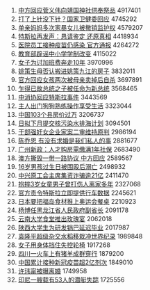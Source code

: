 1. [中方回应菅义伟向靖国神社供奉祭品](http://www.baidu.com/baidu?cl=3&tn=SE_baiduhomet8_jmjb7mjw&rsv_dl=fyb_top&fr=top1000&wd=%D6%D0%B7%BD%BB%D8%D3%A6%DD%D1%D2%E5%CE%B0%CF%F2%BE%B8%B9%FA%C9%F1%C9%E7%B9%A9%B7%EE%BC%C0%C6%B7) 4917401
1. [打了上针没下针？国家卫健委回应](http://www.baidu.com/baidu?cl=3&tn=SE_baiduhomet8_jmjb7mjw&rsv_dl=fyb_top&fr=top1000&wd=%B4%F2%C1%CB%C9%CF%D5%EB%C3%BB%CF%C2%D5%EB%A3%BF%B9%FA%BC%D2%CE%C0%BD%A1%CE%AF%BB%D8%D3%A6) 4745292
1. [单亲妈妈多次家暴女儿被撤销监护权](http://www.baidu.com/baidu?cl=3&tn=SE_baiduhomet8_jmjb7mjw&rsv_dl=fyb_top&fr=top1000&wd=%B5%A5%C7%D7%C2%E8%C2%E8%B6%E0%B4%CE%BC%D2%B1%A9%C5%AE%B6%F9%B1%BB%B3%B7%CF%FA%BC%E0%BB%A4%C8%A8) 4579207
1. [特斯拉再发声：恳请鉴定 还原真相](http://www.baidu.com/baidu?cl=3&tn=SE_baiduhomet8_jmjb7mjw&rsv_dl=fyb_top&fr=top1000&wd=%CC%D8%CB%B9%C0%AD%D4%D9%B7%A2%C9%F9%A3%BA%BF%D2%C7%EB%BC%F8%B6%A8%20%BB%B9%D4%AD%D5%E6%CF%E0) 4418934
1. [医院员工接种疫苗仍感染 官方通报](http://www.baidu.com/baidu?cl=3&tn=SE_baiduhomet8_jmjb7mjw&rsv_dl=fyb_top&fr=top1000&wd=%D2%BD%D4%BA%D4%B1%B9%A4%BD%D3%D6%D6%D2%DF%C3%E7%C8%D4%B8%D0%C8%BE%20%B9%D9%B7%BD%CD%A8%B1%A8) 4264272
1. [教育部辟谣中小学学制改变](http://www.baidu.com/baidu?cl=3&tn=SE_baiduhomet8_jmjb7mjw&rsv_dl=fyb_top&fr=top1000&wd=%BD%CC%D3%FD%B2%BF%B1%D9%D2%A5%D6%D0%D0%A1%D1%A7%D1%A7%D6%C6%B8%C4%B1%E4) 4115022
1. [女子为讨加班费奔走10年](http://www.baidu.com/baidu?cl=3&tn=SE_baiduhomet8_jmjb7mjw&rsv_dl=fyb_top&fr=top1000&wd=%C5%AE%D7%D3%CE%AA%CC%D6%BC%D3%B0%E0%B7%D1%B1%BC%D7%DF10%C4%EA) 3970996
1. [姚策生母否认搬进姚策九江的房子](http://www.baidu.com/baidu?cl=3&tn=SE_baiduhomet8_jmjb7mjw&rsv_dl=fyb_top&fr=top1000&wd=%D2%A6%B2%DF%C9%FA%C4%B8%B7%F1%C8%CF%B0%E1%BD%F8%D2%A6%B2%DF%BE%C5%BD%AD%B5%C4%B7%BF%D7%D3) 3832011
1. [官方回应女孩两次被母亲卖掉后自杀](http://www.baidu.com/baidu?cl=3&tn=SE_baiduhomet8_jmjb7mjw&rsv_dl=fyb_top&fr=top1000&wd=%B9%D9%B7%BD%BB%D8%D3%A6%C5%AE%BA%A2%C1%BD%B4%CE%B1%BB%C4%B8%C7%D7%C2%F4%B5%F4%BA%F3%D7%D4%C9%B1) 3697891
1. [乍得已故总统之子被任命为新总统](http://www.baidu.com/baidu?cl=3&tn=SE_baiduhomet8_jmjb7mjw&rsv_dl=fyb_top&fr=top1000&wd=%D5%A7%B5%C3%D2%D1%B9%CA%D7%DC%CD%B3%D6%AE%D7%D3%B1%BB%C8%CE%C3%FC%CE%AA%D0%C2%D7%DC%CD%B3) 3568465
1. [中消协回应特斯拉事件](http://www.baidu.com/baidu?cl=3&tn=SE_baiduhomet8_jmjb7mjw&rsv_dl=fyb_top&fr=top1000&wd=%D6%D0%CF%FB%D0%AD%BB%D8%D3%A6%CC%D8%CB%B9%C0%AD%CA%C2%BC%FE) 3443569
1. [主人出门狗狗熟练操作享受生活](http://www.baidu.com/baidu?cl=3&tn=SE_baiduhomet8_jmjb7mjw&rsv_dl=fyb_top&fr=top1000&wd=%D6%F7%C8%CB%B3%F6%C3%C5%B9%B7%B9%B7%CA%EC%C1%B7%B2%D9%D7%F7%CF%ED%CA%DC%C9%FA%BB%EE) 3323044
1. [中国103个县房价过万](http://www.baidu.com/baidu?cl=3&tn=SE_baiduhomet8_jmjb7mjw&rsv_dl=fyb_top&fr=top1000&wd=%D6%D0%B9%FA103%B8%F6%CF%D8%B7%BF%BC%DB%B9%FD%CD%F2) 3206737
1. [日拟下月提交核污染水排海计划](http://www.baidu.com/baidu?cl=3&tn=SE_baiduhomet8_jmjb7mjw&rsv_dl=fyb_top&fr=top1000&wd=%C8%D5%C4%E2%CF%C2%D4%C2%CC%E1%BD%BB%BA%CB%CE%DB%C8%BE%CB%AE%C5%C5%BA%A3%BC%C6%BB%AE) 3094501
1. [干部强奸女企业家案二审维持原判](http://www.baidu.com/baidu?cl=3&tn=SE_baiduhomet8_jmjb7mjw&rsv_dl=fyb_top&fr=top1000&wd=%B8%C9%B2%BF%C7%BF%BC%E9%C5%AE%C6%F3%D2%B5%BC%D2%B0%B8%B6%FE%C9%F3%CE%AC%B3%D6%D4%AD%C5%D0) 2986194
1. [陈乔恩 有没有求婚是我们私人的事](http://www.baidu.com/baidu?cl=3&tn=SE_baiduhomet8_jmjb7mjw&rsv_dl=fyb_top&fr=top1000&wd=%B3%C2%C7%C7%B6%F7%20%D3%D0%C3%BB%D3%D0%C7%F3%BB%E9%CA%C7%CE%D2%C3%C7%CB%BD%C8%CB%B5%C4%CA%C2) 2881677
1. [广州新政：人才购房需缴满1年社保](http://www.baidu.com/baidu?cl=3&tn=SE_baiduhomet8_jmjb7mjw&rsv_dl=fyb_top&fr=top1000&wd=%B9%E3%D6%DD%D0%C2%D5%FE%A3%BA%C8%CB%B2%C5%B9%BA%B7%BF%D0%E8%BD%C9%C2%FA1%C4%EA%C9%E7%B1%A3) 2683490
1. [澳方撕毁一带一路协议 中方回应](http://www.baidu.com/baidu?cl=3&tn=SE_baiduhomet8_jmjb7mjw&rsv_dl=fyb_top&fr=top1000&wd=%B0%C4%B7%BD%CB%BA%BB%D9%D2%BB%B4%F8%D2%BB%C2%B7%D0%AD%D2%E9%20%D6%D0%B7%BD%BB%D8%D3%A6) 2589567
1. [16岁男孩过生日被围殴后溺亡](http://www.baidu.com/baidu?cl=3&tn=SE_baiduhomet8_jmjb7mjw&rsv_dl=fyb_top&fr=top1000&wd=16%CB%EA%C4%D0%BA%A2%B9%FD%C9%FA%C8%D5%B1%BB%CE%A7%C5%B9%BA%F3%C4%E7%CD%F6) 2498932
1. [中兴原工会主席集资诈骗逾21亿](http://www.baidu.com/baidu?cl=3&tn=SE_baiduhomet8_jmjb7mjw&rsv_dl=fyb_top&fr=top1000&wd=%D6%D0%D0%CB%D4%AD%B9%A4%BB%E1%D6%F7%CF%AF%BC%AF%D7%CA%D5%A9%C6%AD%D3%E221%D2%DA) 2411470
1. [抱摔3岁女童男子曾打伤人离家多年](http://www.baidu.com/baidu?cl=3&tn=SE_baiduhomet8_jmjb7mjw&rsv_dl=fyb_top&fr=top1000&wd=%B1%A7%CB%A43%CB%EA%C5%AE%CD%AF%C4%D0%D7%D3%D4%F8%B4%F2%C9%CB%C8%CB%C0%EB%BC%D2%B6%E0%C4%EA) 2327068
1. [官方责令特斯拉立即提供行车数据](http://www.baidu.com/baidu?cl=3&tn=SE_baiduhomet8_jmjb7mjw&rsv_dl=fyb_top&fr=top1000&wd=%B9%D9%B7%BD%D4%F0%C1%EE%CC%D8%CB%B9%C0%AD%C1%A2%BC%B4%CC%E1%B9%A9%D0%D0%B3%B5%CA%FD%BE%DD) 2245621
1. [日本要把福岛食材推上奥运会餐桌](http://www.baidu.com/baidu?cl=3&tn=SE_baiduhomet8_jmjb7mjw&rsv_dl=fyb_top&fr=top1000&wd=%C8%D5%B1%BE%D2%AA%B0%D1%B8%A3%B5%BA%CA%B3%B2%C4%CD%C6%C9%CF%B0%C2%D4%CB%BB%E1%B2%CD%D7%C0) 2210923
1. [杨博任黑龙江省人民政府副省长](http://www.baidu.com/baidu?cl=3&tn=SE_baiduhomet8_jmjb7mjw&rsv_dl=fyb_top&fr=top1000&wd=%D1%EE%B2%A9%C8%CE%BA%DA%C1%FA%BD%AD%CA%A1%C8%CB%C3%F1%D5%FE%B8%AE%B8%B1%CA%A1%B3%A4) 2091178
1. [云南大学食堂推出玫瑰宴](http://www.baidu.com/baidu?cl=3&tn=SE_baiduhomet8_jmjb7mjw&rsv_dl=fyb_top&fr=top1000&wd=%D4%C6%C4%CF%B4%F3%D1%A7%CA%B3%CC%C3%CD%C6%B3%F6%C3%B5%B9%E5%D1%E7) 2062018
1. [陕西大学生为研发锅巴延迟毕业](http://www.baidu.com/baidu?cl=3&tn=SE_baiduhomet8_jmjb7mjw&rsv_dl=fyb_top&fr=top1000&wd=%C9%C2%CE%F7%B4%F3%D1%A7%C9%FA%CE%AA%D1%D0%B7%A2%B9%F8%B0%CD%D1%D3%B3%D9%B1%CF%D2%B5) 2017987
1. [袁隆平超级杂交水稻移栽冲世界纪录](http://www.baidu.com/baidu?cl=3&tn=SE_baiduhomet8_jmjb7mjw&rsv_dl=fyb_top&fr=top1000&wd=%D4%AC%C2%A1%C6%BD%B3%AC%BC%B6%D4%D3%BD%BB%CB%AE%B5%BE%D2%C6%D4%D4%B3%E5%CA%C0%BD%E7%BC%CD%C2%BC) 1989848
1. [女子用身体挡住失控轮椅](http://www.baidu.com/baidu?cl=3&tn=SE_baiduhomet8_jmjb7mjw&rsv_dl=fyb_top&fr=top1000&wd=%C5%AE%D7%D3%D3%C3%C9%ED%CC%E5%B5%B2%D7%A1%CA%A7%BF%D8%C2%D6%D2%CE) 1917268
1. [四川一火车上有猪羊成群穿行](http://www.baidu.com/baidu?cl=3&tn=SE_baiduhomet8_jmjb7mjw&rsv_dl=fyb_top&fr=top1000&wd=%CB%C4%B4%A8%D2%BB%BB%F0%B3%B5%C9%CF%D3%D0%D6%ED%D1%F2%B3%C9%C8%BA%B4%A9%D0%D0) 1879200
1. [中国累计接种新冠疫苗超2亿剂次](http://www.baidu.com/baidu?cl=3&tn=SE_baiduhomet8_jmjb7mjw&rsv_dl=fyb_top&fr=top1000&wd=%D6%D0%B9%FA%C0%DB%BC%C6%BD%D3%D6%D6%D0%C2%B9%DA%D2%DF%C3%E7%B3%AC2%D2%DA%BC%C1%B4%CE) 1849010
1. [许玮甯被曝离婚](http://www.baidu.com/baidu?cl=3&tn=SE_baiduhomet8_jmjb7mjw&rsv_dl=fyb_top&fr=top1000&wd=%D0%ED%E7%E2%E5%B8%B1%BB%C6%D8%C0%EB%BB%E9) 1749958
1. [印尼一艘载有53人的潜艇失踪](http://www.baidu.com/baidu?cl=3&tn=SE_baiduhomet8_jmjb7mjw&rsv_dl=fyb_top&fr=top1000&wd=%D3%A1%C4%E1%D2%BB%CB%D2%D4%D8%D3%D053%C8%CB%B5%C4%C7%B1%CD%A7%CA%A7%D7%D9) 1725556